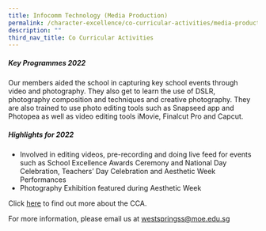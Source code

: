 ```yaml
---
title: Infocomm Technology (Media Production)
permalink: /character-excellence/co-curricular-activities/media-production/
description: ""
third_nav_title: Co Curricular Activities
---
```

##### **Key Programmes 2022**

Our members aided the school in capturing key school events through video and photography. They also get to learn the use of DSLR, photography composition and techniques and creative photography. They are also trained to use photo editing tools such as Snapseed app and Photopea as well as video editing tools iMovie, Finalcut Pro and Capcut.

##### **Highlights for 2022**

* Involved in editing videos, pre-recording and doing live feed for events such as School Excellence Awards Ceremony and National Day Celebration, Teachers’ Day Celebration and Aesthetic Week Performances
* Photography Exhibition featured during Aesthetic Week

Click <a href="https://youtu.be/3iAN21r2vo0" target="_blank">here</a> to find out more about the CCA.

For more information, please email us at [westspringss@moe.edu.sg](westspringss@moe.edu.sg)
